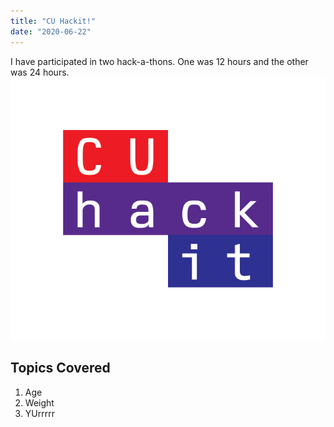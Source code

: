 ```yaml
---
title: "CU Hackit!"
date: "2020-06-22"
---
```

I have participated in two hack-a-thons. One was 12 hours and the other was 24 hours. 
![CUhackit](./cuhackit.jpg)
## Topics Covered 

1. Age
2. Weight
3. YUrrrrr